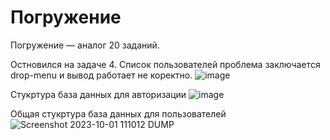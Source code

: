 # Погружение


Погружение —  аналог 20 заданий.

Остновился на задаче 4. Список пользователей проблема заключается drop-menu и вывод работает не коректно.
![image](https://github.com/Mahmadullo/testingcode/assets/60382076/7d69fa7c-2eea-45f0-81e5-f2554406dc02)



Стукртура база данных для авторизации
![image](https://github.com/Mahmadullo/testingcode/assets/60382076/93b4ea68-1648-4fbf-989b-be3ae0e9a9af)


Общая стукртура база данных для пользователей
![Screenshot 2023-10-01 111012](https://github.com/Mahmadullo/testingcode/assets/60382076/7a70d40e-3c80-4541-aacd-0a0f3fe46a7a)
DUMP
